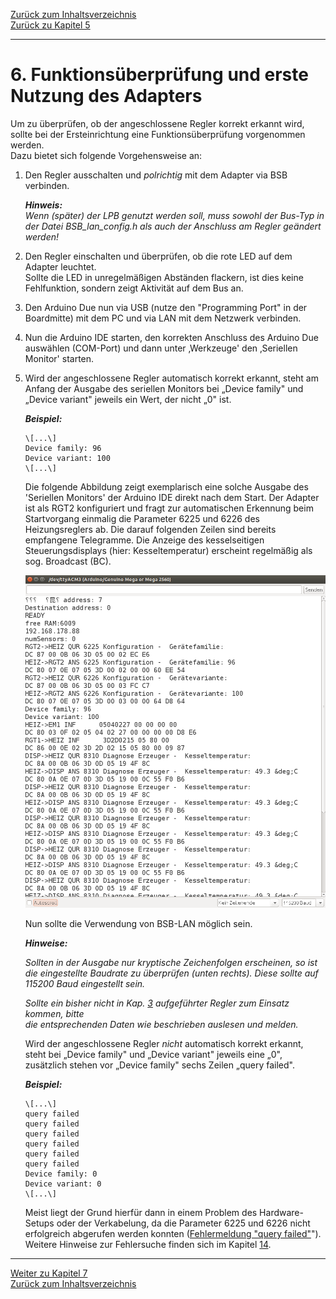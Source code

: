 [Zurück zum Inhaltsverzeichnis](inhaltsverzeichnis.md)  
[Zurück zu Kapitel 5](kap05.md)    
    
---
    

# 6. Funktionsüberprüfung und erste Nutzung des Adapters
Um zu überprüfen, ob der angeschlossene Regler korrekt erkannt wird,
sollte bei der Ersteinrichtung eine Funktionsüberprüfung vorgenommen
werden.  
Dazu bietet sich folgende Vorgehensweise an:

1.  Den Regler ausschalten und *polrichtig* mit dem Adapter via BSB
    verbinden.  
    
    ***Hinweis:***  
    *Wenn (später) der LPB genutzt werden soll, muss sowohl der Bus-Typ
    in der Datei BSB\_lan\_config.h als auch der Anschluss am Regler
    geändert werden!*

2.  Den Regler einschalten und überprüfen, ob die rote LED auf dem
    Adapter leuchtet.  
    Sollte die LED in unregelmäßigen Abständen flackern, ist dies keine
    Fehlfunktion, sondern zeigt Aktivität auf dem Bus an.

3.  Den Arduino Due nun via USB (nutze den "Programming Port" in der Boardmitte) mit dem PC und via LAN mit dem Netzwerk
    verbinden.

4.  Nun die Arduino IDE starten, den korrekten Anschluss des Arduino
    Due auswählen (COM-Port) und dann unter ‚Werkzeuge' den
    ‚Seriellen Monitor' starten.

5.  Wird der angeschlossene Regler automatisch korrekt erkannt, steht am
    Anfang der Ausgabe des seriellen Monitors bei „Device family" und
    „Device variant" jeweils ein Wert, der nicht „0" ist.  
    
    ***Beispiel:***  
    ```
    \[...\]  
    Device family: 96  
    Device variant: 100  
    \[...\]  
    ```
    
    Die folgende Abbildung zeigt exemplarisch eine solche Ausgabe des 'Seriellen 
    Monitors' der Arduino IDE direkt nach dem Start. Der Adapter ist als 
    RGT2 konfiguriert und fragt zur automatischen Erkennung beim 
    Startvorgang einmalig die Parameter 6225 und 6226 des Heizungsreglers ab. 
    Die darauf folgenden Zeilen sind bereits empfangene Telegramme. 
    Die Anzeige des kesselseitigen Steuerungsdisplays (hier: 
    Kesseltemperatur) erscheint regelmäßig als sog. Broadcast (BC).  
    
    <img src="https://raw.githubusercontent.com/1coderookie/BSB-LPB-LAN/master/docs/pics/arduino-ide_serieller-monitor.png">
        
    Nun sollte die Verwendung von BSB-LAN möglich sein.

    ***Hinweise:***  
    
    *Sollten in der Ausgabe nur kryptische Zeichenfolgen erscheinen, so ist 
    die eingestellte Baudrate zu überprüfen (unten rechts). Diese sollte auf
    115200 Baud eingestellt sein.*  
    
    *Sollte ein bisher nicht in Kap. [3](kap03.md) aufgeführter Regler zum Einsatz kommen, bitte  
    die entsprechenden Daten wie beschrieben auslesen und melden.*  
    
    
    Wird der angeschlossene Regler *nicht* automatisch korrekt erkannt,
    steht bei „Device family" und „Device variant" jeweils eine „0",
    zusätzlich stehen vor „Device family" sechs Zeilen „query failed".  
    
    ***Beispiel:***  
    ```
    \[...\]  
    query failed  
    query failed  
    query failed  
    query failed  
    query failed  
    query failed  
    Device family: 0  
    Device variant: 0  
    \[...\]
    ```

    Meist liegt der Grund hierfür dann in einem Problem des
    Hardware-Setups oder der Verkabelung, da die Parameter 
    6225 und 6226 nicht erfolgreich abgerufen werden konnten 
    ([Fehlermeldung "query failed"](kap13.md#133-fehlermeldung-query-failed)"). 
    Weitere Hinweise zur Fehlersuche finden sich im Kapitel [14](kap14.md).  

    
---
    
     
[Weiter zu Kapitel 7](kap07.md)      
[Zurück zum Inhaltsverzeichnis](inhaltsverzeichnis.md)   


